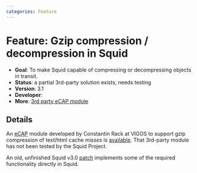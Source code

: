 ```yaml
---
categories: Feature
---
```

# Feature: Gzip compression / decompression in Squid

- **Goal**: To make Squid capable of compressing or decompressing
    objects in transit.
- **Status**: a partial 3rd-party solution exists, needs testing
- **Version**: 3.1
- **Developer**:
- **More**: [3rd party eCAP
    module](/ThirdPartyModules/EcapGzip)

## Details

An [eCAP](/Features/eCAP)
module developed by Constantin Rack at VIGOS to support gzip compression
of text/html cache *misses* is
[available](/ThirdPartyModules/EcapGzip).
That 3rd-party module has not been tested by the Squid Project.

An old, unfinished Squid v3.0
[patch](http://devel.squid-cache.org/projects.html#gzip) implements some
of the required functionality directly in Squid.
